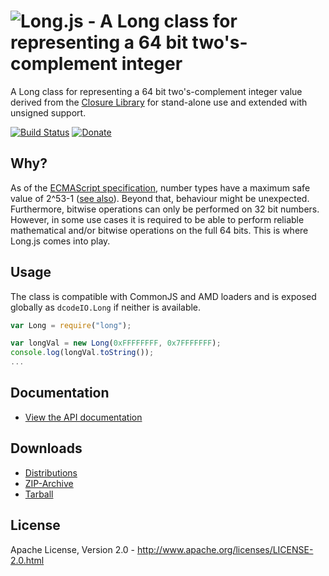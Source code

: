 ![Long.js - A Long class for representing a 64 bit two's-complement integer ](https://raw.github.com/dcodeIO/Long.js/master/long.png)
=======
A Long class for representing a 64 bit two's-complement integer value derived from the [Closure Library](https://code.google.com/p/closure-library/)
for stand-alone use and extended with unsigned support.

[![Build Status](https://travis-ci.org/dcodeIO/Long.js.svg)](https://travis-ci.org/dcodeIO/Long.js)
[![Donate](https://raw.githubusercontent.com/dcodeIO/Long.js/master/donate.png)](https://www.paypal.com/cgi-bin/webscr?cmd=_donations&business=info%40code-emitter.com&item_name=Open%20Source%3A%20Long.js)

Why?
----
As of the [ECMAScript specification](http://ecma262-5.com/ELS5_HTML.htm#Section_8.5), number types have a maximum safe
value of 2^53-1 ([see also](https://developer.mozilla.org/en-US/docs/Web/JavaScript/Reference/Global_Objects/Number/MAX_SAFE_INTEGER)).
Beyond that, behaviour might be unexpected. Furthermore, bitwise operations can only be performed on 32 bit numbers.
However, in some use cases it is required to be able to perform reliable mathematical and/or bitwise operations
on the full 64 bits. This is where Long.js comes into play.

Usage
-----
The class is compatible with CommonJS and AMD loaders and is exposed globally as `dcodeIO.Long` if neither is available.

```javascript
var Long = require("long");

var longVal = new Long(0xFFFFFFFF, 0x7FFFFFFF);
console.log(longVal.toString());
...
```

Documentation
-------------
* [View the API documentation](http://htmlpreview.github.io/?https://raw.githubusercontent.com/dcodeIO/Long.js/master/docs/Long.html)

Downloads
---------
* [Distributions](https://github.com/dcodeIO/Long.js/tree/master/dist)
* [ZIP-Archive](https://github.com/dcodeIO/Long.js/archive/master.zip)
* [Tarball](https://github.com/dcodeIO/Long.js/tarball/master)

License
-------
Apache License, Version 2.0 - http://www.apache.org/licenses/LICENSE-2.0.html

